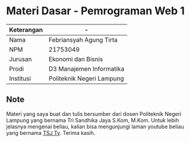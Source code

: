 # Materi Dasar - Pemrograman Web 1

| Keterangan  | -                         |
| ----------- | ------------------------- |
| Nama        | Febriansyah Agung Tirta   |
| NPM         | 21753049                  |
| Jurusan     | Ekonomi dan Bisnis        |
| Prodi       | D3 Manajemen Informatika  |
| Institusi   | Politeknik Negeri Lampung |

## Note

Materi yang saya buat dan tulis bersumber dari  dosen Politeknik Negeri Lampung yang bernama Tri Sandhika Jaya S.Kom, M.Kom. Untuk lebih jelasnya mengenai beliau, kalian bisa mengunjungi laman youtube beliau yang bernama <a href="https://www.youtube.com/@TSJTvPro" target="_blank" title="Menuju Youtube Tri Sandhika Jaya">TSJ Tv</a>. Terima kasih.
